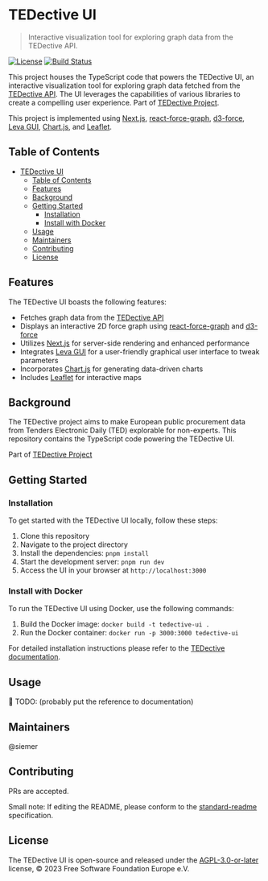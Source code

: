 # TEDective UI

> Interactive visualization tool for exploring graph data from the TEDective API.

[![License](https://img.shields.io/badge/License-AGPL--3.0--or--later-blue.svg)](https://www.gnu.org/licenses/agpl-3.0.html)
[![Build Status](https://drone.fsfe.org/api/badges/TEDective/ui/status.svg)](https://drone.fsfe.org/TEDective/ui)

This project houses the TypeScript code that powers the TEDective UI, an
interactive visualization tool for exploring graph data fetched from the
[TEDective API](https://git.fsfe.org/TEDective/api/). The UI leverages the
capabilities of various libraries to create a compelling user experience. Part
of [TEDective Project](https://tedective.org).

This project is implemented using [Next.js](https://github.com/vercel/next.js),
[react-force-graph](https://github.com/vasturiano/react-force-graph),
[d3-force](https://github.com/d3/d3-force), [Leva GUI](https://github.com/pmndrs/leva),
[Chart.js](https://github.com/chartjs/Chart.js), and [Leaflet](https://leafletjs.com/).

## Table of Contents

- [TEDective UI](#tedective-ui)
  - [Table of Contents](#table-of-contents)
  - [Features](#features)
  - [Background](#background)
  - [Getting Started](#getting-started)
    - [Installation](#installation)
    - [Install with Docker](#install-with-docker)
  - [Usage](#usage)
  - [Maintainers](#maintainers)
  - [Contributing](#contributing)
  - [License](#license)

## Features

The TEDective UI boasts the following features:

- Fetches graph data from the [TEDective
  API](https://git.fsfe.org/TEDective/api/)
- Displays an interactive 2D force graph using
  [react-force-graph](https://github.com/vasturiano/react-force-graph#input-json-syntax)
  and [d3-force](https://github.com/d3/d3-force)
- Utilizes [Next.js](https://github.com/vercel/next.js) for server-side rendering and enhanced performance
- Integrates [Leva GUI](https://github.com/pmndrs/leva) for a user-friendly
  graphical user interface to tweak parameters
- Incorporates [Chart.js](https://github.com/chartjs/Chart.js) for generating
  data-driven charts
- Includes [Leaflet](https://leafletjs.com/) for interactive maps

## Background

The TEDective project aims to make European public procurement data from
Tenders Electronic Daily (TED) explorable for non-experts. This repository
contains the TypeScript code powering the TEDective UI.

Part of [TEDective Project](https://tedective.org)

## Getting Started

### Installation

To get started with the TEDective UI locally, follow these steps:

1. Clone this repository
2. Navigate to the project directory
3. Install the dependencies: `pnpm install`
4. Start the development server: `pnpm run dev`
5. Access the UI in your browser at `http://localhost:3000`

### Install with Docker

To run the TEDective UI using Docker, use the following commands:

1. Build the Docker image: `docker build -t tedective-ui .`
2. Run the Docker container: `docker run -p 3000:3000 tedective-ui`

For detailed installation instructions please refer to the [TEDective
documentation](https://docs.tedective.org/self-host/ui/).

## Usage

:construction: TODO: (probably put the reference to documentation)

## Maintainers

@siemer

## Contributing

PRs are accepted.

Small note: If editing the README, please conform to the
[standard-readme](https://github.com/RichardLitt/standard-readme)
specification.

## License

The TEDective UI is open-source and released under the
[AGPL-3.0-or-later](https://www.gnu.org/licenses/agpl-3.0.html) license, © 2023
Free Software Foundation Europe e.V.

